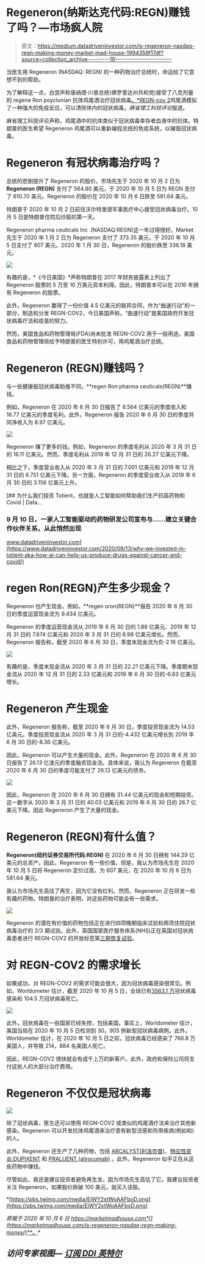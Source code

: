 # Regeneron(纳斯达克代码:REGN)赚钱了吗？—市场疯人院

> 原文：<https://medium.datadriveninvestor.com/is-regeneron-nasdaq-regn-making-money-market-mad-house-1994359f17df?source=collection_archive---------16----------------------->

当医生用 Regeneron (NASDAQ: REGN) 的一种药物治疗总统时，命运给了它意想不到的帮助。

为了解释这一点，白宫声称唐纳德·川普总统(佛罗里达州共和党)接受了八克剂量的 regene Ron poyclonian 抗体鸡尾酒治疗冠状病毒[。*](https://www.technologyreview.com/2020/10/02/1009278/what-drug-treatments-will-president-trump-get/)[REGN-cov 2](https://www.regeneron.com/covid19)鸡尾酒模拟了一种强大的免疫反应，可以清除体内的冠状病毒，*麻省理工科技评论*报道。

麻省理工科技评论声称，鸡尾酒中的抗体类似于冠状病毒幸存者血液中的抗体。特朗普的医生希望 Regeneron 鸡尾酒可以重新编程总统的免疫系统，以摧毁冠状病毒。

# Regeneron 有冠状病毒治疗吗？

总统的悲剧提升了 Regeneron 的股价。市场先生于 2020 年 10 月 2 日为 **Regeneron (REGN)** 支付了 564.80 美元，于 2020 年 10 月 5 日为 REGN 支付了 610.70 美元。Regeneron 的股价在 2020 年 10 月 6 日跌至 581.64 美元。

特朗普于 2020 年 10 月 2 日前往沃尔特里德军事医疗中心接受冠状病毒治疗。10 月 5 日是特朗普住院后炒股的第一天。

Regeneron pharma ceuticals Inc .(NASDAQ:REGN)这一年过得很好。Market 先生于 2020 年 1 月 2 日为 Regeneron 支付了 373.35 美元，于 2020 年 10 月 5 日支付了 607 美元。2020 年 1 月 30 日，Regeneron 的股价跌至 336.18 美元。

![](img/32aefa7d0da388c1b6135f0f289236d4.png)

有趣的是，*《今日美国》*声称特朗普在 2017 年财务披露表上列出了 Regeneron 股票的 5 万至 10 万美元资本利得。因此，特朗普本可以在 2016 年拥有 Regeneron 的股票。

此外，Regeneron 赢得了一份价值 4.5 亿美元的联邦合同，作为“曲速行动”的一部分，制造和分发 REGN-COV2，今日美国声称。“曲速行动”是美国政府开发冠状病毒疗法和疫苗的努力。

然而，美国食品和药物管理局(FDA)尚未批准 REGN-COV2 用于一般用途。美国食品和药物管理局给予特朗普的医生特别许可，用鸡尾酒治疗总统。

# Regeneron (REGN)赚钱吗？

与一些健康股冠状病毒助推不同，**regen Ron pharma ceuticals(REGN)**赚钱。

例如，Regeneron 在 2020 年 6 月 30 日报告了 6.564 亿美元的季度收入和 16.77 亿美元的季度毛利。此外，Regeneron 报告 2020 年 6 月 30 日的季度共同净收入为 8.97 亿美元。

![](img/30e377753a3029316f80db6e54bcd34b.png)

Regeneron 赚了更多的钱。例如，Regeneron 的季度毛利从 2020 年 3 月 31 日的 16.11 亿美元。然而，季度毛利从 2019 年 12 月 31 日的 26.27 亿美元下降。

相比之下，季度营业收入从 2020 年 3 月 31 日的 7.001 亿美元和 2019 年 12 月 31 日的 6.751 亿美元下降。另一方面，Regeneron 的季度营业收入从 2019 年 6 月 30 日的 3.156 亿美元上升。

[](https://www.datadriveninvestor.com/2020/09/13/why-we-invested-in-totient-aka-how-ai-can-help-us-produce-drugs-against-cancer-and-covid/) [## 为什么我们投资 Totient，也就是人工智能如何帮助我们生产抗癌药物和 Covid | Data…

### 9 月 10 日，一家人工智能驱动的药物研发公司宣布与……建立关键合作伙伴关系，从此悄然出现

www.datadriveninvestor.com](https://www.datadriveninvestor.com/2020/09/13/why-we-invested-in-totient-aka-how-ai-can-help-us-produce-drugs-against-cancer-and-covid/) 

# regen Ron(REGN)产生多少现金？

Regeneron 也产生现金。例如，**regen oron(REGN)**报告 2020 年 6 月 30 日的季度运营现金流为 9.434 亿美元。

Regeneron 的季度运营现金流从 2019 年 6 月 30 日的 1.88 亿美元、2019 年 12 月 31 日的 7.874 亿美元和 2020 年 3 月 31 日的 6.98 亿美元增长。然而，Regeneron 报告称，截至 2020 年 6 月 30 日，季度末现金流为负-2.16 亿美元。

![](img/93fe66aceb5d2557873f5989397d3562.png)

有趣的是，季度末现金流从 2020 年 3 月 31 日的 22.21 亿美元下降。季度期末现金流从 2020 年 12 月 31 日的 2.33 亿美元和 2019 年 6 月 30 日的-6.63 亿美元增长。

# Regeneron 产生现金

此外，Regeneron 报告称，截至 2020 年 6 月 30 日，季度投资现金流为 14.53 亿美元。季度投资现金流从 2020 年 3 月 31 日的-4.432 亿美元增长到 2019 年 6 月 30 日的-8.36 亿美元。

因此，Regeneron 可以产生大量的现金。此外，Regeneron 在 2020 年 6 月 30 日报告了 26.13 亿澳元的季度融资现金流。具体来说，我认为 Regeneron 在截至 2020 年 6 月 30 日的季度可能支付了 26.13 亿美元的债务。

![](img/db3c71a73c445a183e61b1a8536ea2f8.png)

因此，Regeneron 在 2020 年 6 月 30 日拥有 31.44 亿美元的现金和短期投资。这一数字从 2020 年 3 月 31 日的 40.03 亿美元和 2019 年 6 月 30 日的 26.7 亿美元下降。因此 Regeneron 产生了大量的现金。

# Regeneron (REGN)有什么值？

**Regeneron(纽约证券交易所代码:REGN)** 在 2020 年 6 月 30 日拥有 144.29 亿美元的总资产。因此，Regeneron 有一些价值，但是，我认为市场先生在 2020 年 10 月 5 日将 Regeneron 定价过高，为 607 美元，在 2020 年 10 月 6 日为 581.64 美元。

我认为市场先生高估了再生，因为它没有红利。然而，Regeneron 正在研发一些有趣的药物。特朗普的治疗表明，对这些药物可能会有一些需求。

![](img/93acbc829edf8a13b4bff2139b0b19e7.png)

Regeneron 的潜在有价值的药物包括正在进行四项晚期临床试验和两项住院冠状病毒治疗的 2/3 期试验。此外，英国国家医疗服务体系(NHS)正在英国对冠状病毒患者进行 REGN-COV2 的开放标签第[三期恢复试验](https://investor.regeneron.com/news-releases/news-release-details/recovery-covid-19-phase-3-trial-evaluate-regenerons-regn-cov2)。

# 对 REGN-COV2 的需求增长

如果成功，对 REGN-COV2 的需求可能会很大，因为冠状病毒感染很常见。例如，Worldometer 估计，截至 2020 年 10 月 5 日，全球已有[3563.1 万](https://investor.regeneron.com/news-releases/news-release-details/recovery-covid-19-phase-3-trial-evaluate-regenerons-regn-cov2)冠状病毒感染和 104.5 万冠状病毒死亡。

![](img/52d1112e32e44b2d3ed55e795049f9f0.png)

此外，冠状病毒在一些国家已经失控，包括美国。事实上，Worldometer 估计，美国当局在 2020 年 10 月 5 日检测到 30，905 例新型冠状病毒病例。此外，Worldometer 估计，在 2020 年 10 月 5 日之前，冠状病毒已经感染了 766.8 万美国人，并导致 214，884 名美国人死亡。

因此，REGN-COV2 很快就会有成千上万的新客户。此外，政府和保险公司将支付这些人的大部分治疗费用。

# Regeneron 不仅仅是冠状病毒

![](img/12df25378353d812198d8ed920f2d711.png)

除了冠状病毒，医生还可以使用 REGN-COV2 或类似的鸡尾酒疗法来治疗其他新感染。Regeneron 可以开发抗体鸡尾酒来治疗患有新型流感和热带疾病(例如和)的人。

此外，Regeneron 还生产了几种药物，包括 [ARCALYST(利洛奈普)](https://www.regeneron.com/arcalyst-injection)、[特应性皮炎:DUPIXENT](https://www.regeneron.com/dupixent-injection) 和 [PRALUENT (alirocumab)](https://www.regeneron.com/praluent-injection) 。此外，Regeneron 似乎正在从这些药物中赚钱。

尽管如此，我还是建议投资者避免再生龙，因为市场先生高估了它。我建议投资者关注 Regeneron，如果股价跌破 100 美元，就买入该股。

*[https://pbs.twimg.com/media/EjWY2xtWoAAFboD.png](https://pbs.twimg.com/media/EjWY2xtWoAAFboD.png)

*原载于 2020 年 10 月 6 日 https://marketmadhouse.com*[](https://marketmadhouse.com/is-regeneron-nasdaq-regn-making-money/)**。**

## *访问专家视图— [订阅 DDI 英特尔](https://datadriveninvestor.com/ddi-intel)*